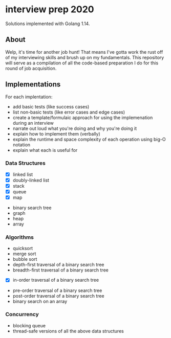 # interview prep 2020

Solutions implemented with Golang 1.14.

## About

Welp, it's time for another job hunt!
That means I've gotta work the rust off of my interviewing skills and brush up on my fundamentals.
This repository will serve as a compilation of all the code-based preparation I do for this round of job acquisition.

## Implementations

For each implentation:

- add basic tests (like success cases)
- list non-basic tests (like error cases and edge cases)
- create a template/formulaic approach for using the implemenation during an interview
- narrate out loud what you're doing and why you're doing it
- explain how to implement them (verbally)
- explain the runtime and space complexity of each operation using big-O notation
- explain what each is useful for

### Data Structures

- [x] linked list
- [x] doubly-linked list
- [x] stack
- [x] queue
- [x] map
- binary search tree
- graph
- heap
- array

### Algorithms

- quicksort
- merge sort
- bubble sort
- depth-first traversal of a binary search tree
- breadth-first traversal of a binary search tree
- [x] in-order traversal of a binary search tree
- pre-order traversal of a binary search tree
- post-order traversal of a binary search tree
- binary search on an array

### Concurrency

- blocking queue
- thread-safe versions of all the above data structures
